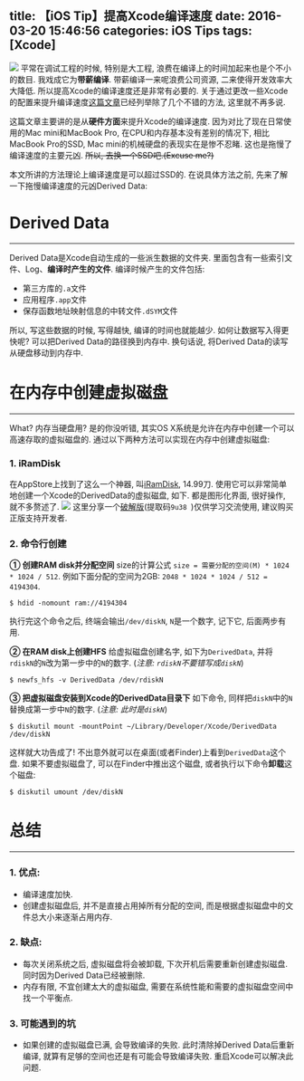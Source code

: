 title: 【iOS Tip】提高Xcode编译速度
date: 2016-03-20 15:46:56
categories: iOS Tips
tags: [Xcode]
---

![](/img/reduce-xcode-build-times/title.png)
平常在调试工程的时候, 特别是大工程, 浪费在编译上的时间加起来也是个不小的数目. 我戏成它为**带薪编译**. 带薪编译一来呢浪费公司资源, 二来使得开发效率大大降低. 所以提高Xcode的编译速度还是非常有必要的. 关于通过更改一些Xcode的配置来提升编译速度[这篇文章](http://blog.csdn.net/zhaoxy_thu/article/details/30073485?utm_source=tuicool&utm_medium=referral)已经列举除了几个不错的方法, 这里就不再多说.

这篇文章主要讲的是从**硬件方面**来提升Xcode的编译速度. 因为对比了现在日常使用的Mac mini和MacBook Pro, 在CPU和内存基本没有差别的情况下, 相比MacBook Pro的SSD, Mac mini的机械硬盘的表现实在是惨不忍睹. 这也是拖慢了编译速度的主要元凶. ~~所以, 去换一个SSD吧.(Excuse me?)~~

本文所讲的方法理论上编译速度是可以超过SSD的. 在说具体方法之前, 先来了解一下拖慢编译速度的元凶Derived Data:

# **Derived Data**
---
Derived Data是Xcode自动生成的一些派生数据的文件夹. 里面包含有一些索引文件、Log、**编译时产生的文件**. 编译时候产生的文件包括:
- 第三方库的`.a`文件
- 应用程序`.app`文件
- 保存函数地址映射信息的中转文件`.dSYM`文件

所以, 写这些数据的时候, 写得越快, 编译的时间也就能越少. 如何让数据写入得更快呢? 可以把Derived Data的路径换到内存中. 换句话说, 将Derived Data的读写从硬盘移动到内存中.

<!--more-->

# **在内存中创建虚拟磁盘**
---
What? 内存当硬盘用? 是的你没听错, 其实OS X系统是允许在内存中创建一个可以高速存取的虚拟磁盘的. 通过以下两种方法可以实现在内存中创建虚拟磁盘:

### **1. iRamDisk**
在AppStore上找到了这么一个神器, 叫[iRamDisk](https://itunes.apple.com/us/app/iramdisk/id492615400?mt=12), 14.99刀. 使用它可以非常简单地创建一个Xcode的DerivedData的虚拟磁盘, 如下. 都是图形化界面, 很好操作, 就不多赘述了.
![](/img/reduce-xcode-build-times/iramdisk.png)
这里分享一个[破解版](http://pan.baidu.com/s/1hqLLc3a)(提取码`9u38 `)仅供学习交流使用, 建议购买正版支持开发者.

### **2. 命令行创建**
**① 创建RAM disk并分配空间**
size的计算公式 `size = 需要分配的空间(M) * 1024 * 1024 / 512`. 例如下面分配的空间为2GB: `2048 * 1024 * 1024 / 512 = 4194304`.
```vim
$ hdid -nomount ram://4194304
```
执行完这个命令之后, 终端会输出`/dev/diskN`, `N`是一个数字, 记下它, 后面两步有用.

**② 在RAM disk上创建HFS**
给虚拟磁盘创建名字, 如下为`DerivedData`, 并将`rdiskN`的`N`改为第一步中的`N`的数字. (*注意: `rdiskN`不要错写成`diskN`*)
```vim
$ newfs_hfs -v DerivedData /dev/rdiskN
```

**③ 把虚拟磁盘安装到Xcode的DerivedData目录下**
如下命令, 同样把`diskN`中的`N`替换成第一步中`N`的数字. (*注意: 此时是`diskN`*)
```vim
$ diskutil mount -mountPoint ~/Library/Developer/Xcode/DerivedData /dev/diskN
```
这样就大功告成了! 不出意外就可以在桌面(或者Finder)上看到`DerivedData`这个盘. 如果不要虚拟磁盘了, 可以在Finder中推出这个磁盘, 或者执行以下命令**卸载**这个磁盘:
```vim
$ diskutil umount /dev/diskN
```

# **总结**
---
### **1. 优点**: 
- 编译速度加快.
- 创建虚拟磁盘后, 并不是直接占用掉所有分配的空间, 而是根据虚拟磁盘中的文件总大小来逐渐占用内存.

### **2. 缺点**: 
- 每次关闭系统之后, 虚拟磁盘将会被卸载, 下次开机后需要重新创建虚拟磁盘. 同时因为Derived Data已经被删除.
- 内存有限, 不宜创建太大的虚拟磁盘, 需要在系统性能和需要的虚拟磁盘空间中找一个平衡点.

### **3. 可能遇到的坑**
- 如果创建的虚拟磁盘已满, 会导致编译的失败. 此时清除掉Derived Data后重新编译, 就算有足够的空间也还是有可能会导致编译失败. 重启Xcode可以解决此问题.